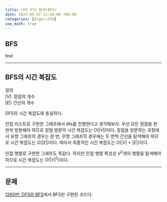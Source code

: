 ```yaml
---
title: 너비 우선 탐색(BFS)
date: 2024-05-07 11:30:00 +09:00
categories: [Algorithm]
use_math: true
---
```


## **BFS**
test



---

## **BFS의 시간 복잡도**

>
정의
<br>
$\left\vert V \right\vert$: 정점의 개수
<br>
$\left\vert E \right\vert$: 간선의 개수
>

DFS의 시간 복잡도와 동일하다.

인접 리스트로 구현한 그래프에서 dfs를 진행한다고 생각해보자. 우선 모든 정점을 한 번씩 방문해야 하므로 정점 방문의 시간 복잡도는 $O(\left\vert V \right\vert)$이다. 정점을 방문하는 과정에서 유향 그래프의 경우는 한 번, 무향 그래프의 경우에는 두 번씩 간선을 탐색해야 하므로 시간 복잡도는 $O(\left\vert E \right\vert)$이다. 따라서 최종적인 시간 복잡도는 $O(\left\vert V \right\vert + \left\vert E \right\vert)$이다.

인접 행렬로 구현한 그래프도 똑같다. 하지만 인접 행렬 특성상 $V^2$개의 행렬을 탐색해야 하므로 시간 복잡도는 $O(\left\vert V \right\vert^2)$이다.


---

## **문제**
[1260번: DFS와 BFS](https://www.acmicpc.net/problem/1260)에서 BFS만 구현한 코드다.

```cpp
```